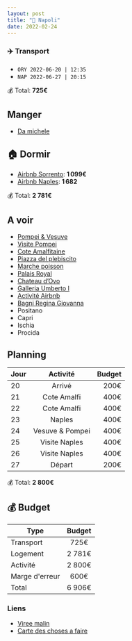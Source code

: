 ```yaml
---
layout: post
title: "🍕 Napoli"
date: 2022-02-24
---
```


### ✈️ Transport

- `ORY 2022-06-20 | 12:35`
- `NAP 2022-06-27 | 20:15`

💰 Total: **725€**

## Manger

- [Da michele](https://g.page/damichele1870)

## 🏠 Dormir

- [Airbnb Sorrento](https://www.airbnb.fr/rooms/1819277?adults=8&check_in=2022-06-20&federated_search_id=43b8a59a-2a0c-4c85-834e-62539c37c05b&source_impression_id=p3_1645725193_J5NCGOxGZ6KpeCZd&guests=1&check_out=2022-06-23): **1 099€**
- [Airbnb Naples](https://www.airbnb.fr/rooms/23702724?source_impression_id=p3_1645723572_YI9a4cNLOhyBFXcN&check_in=2022-06-23&guests=1&adults=1&check_out=2022-06-27): **1 682**

💰 Total: **2 781€**

## A voir

- [Pompei & Vesuve](https://www.getyourguide.fr/naples-l162/une-journee-au-mont-vesuve-et-aux-ruines-de-pompei-t11049/?date_from=2022-06-20&date_to=2022-06-27&lang=fr)
- [Visite Pompei](https://www.airbnb.fr/experiences/176605?adults=8&location=Naples&currentTab=experience_tab&federatedSearchId=c91015e8-b6d4-49b4-a1e2-02c821e316bc&sectionId=053ff5dd-49f9-4eac-96ae-150e00dc76be&source=p2&startDate=2022-06-21)
- [Cote Amalfitaine](https://www.getyourguide.fr/naples-l162/depuis-naples-ou-sorrente-excursion-cote-amalfitaine-t395045/?date_from=2022-06-20&date_to=2022-06-27)
- [Piazza del plebiscito](https://goo.gl/maps/iYe5XRiGwEewoxLq5)
- [Marche poisson](https://goo.gl/maps/SgPGGV7kgpNUdUfV6)
- [Palais Royal](https://goo.gl/maps/9oamWGB5rWrYVpvbA)
- [Chateau d’Ovo](https://goo.gl/maps/RuYVaamvW5KDhECD8)
- [Galleria Umberto I](https://goo.gl/maps/5RByN7WFQAtaDRNd8)
- [Activité Airbnb](https://www.airbnb.fr/s/Naples/experiences?refinement_paths%5B%5D=%2Fexperiences&tab_id=experience_tab&adults=1&query=Naples%2C%20Italy&flexible_trip_lengths%5B%5D=weekend_trip&date_picker_type=calendar&rank_mode=default&experience_languages%5B%5D=2&search_type=filter_change&checkin=2022-06-23&source=structured_search_input_header)
- [Bagni Regina Giovanna](https://goo.gl/maps/c4EmqDRUFcUte9dE8)
- Positano
- Capri
- Ischia
- Procida

## Planning

| Jour   |      Activité      |  Budget |
|----------|:-------------:|------:|
| 20 |  Arrivé | 200€ |
| 21 |  Cote Amalfi | 400€ |
| 22 |  Cote Amalfi | 400€ |
| 23 |  Naples | 400€ |
| 24 |  Vesuve & Pompei | 400€ |
| 25 |  Visite Naples | 400€ |
| 26 |  Visite Naples | 400€ |
| 27 |  Départ  | 200€ |

💰 Total: **2 800€**

## 💰 Budget

| Type   |      Budget      |
|----------|:-------------:|
| Transport | 725€ |
| Logement |  2 781€ |
| Activité |  2 800€ |
| Marge d'erreur | 600€ |
| Total |  6 906€  |

### Liens

- [Viree malin](https://www.viree-malin.fr/visiter-naples-5-jours)
- [Carte des choses a faire](https://goo.gl/maps/P6nDNyezw2Tc25Xg8)

